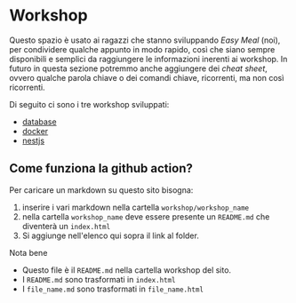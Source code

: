 # Workshop

Questo spazio è usato ai ragazzi che stanno sviluppando _Easy Meal_ (noi), per
condividere qualche appunto in modo rapido, così che siano sempre disponibili e
semplici da raggiungere le informazioni inerenti ai workshop. In futuro in
questa sezione potremmo anche aggiungere dei _cheat sheet_, ovvero qualche
parola chiave o dei comandi chiave, ricorrenti, ma non così ricorrenti. 

Di seguito ci sono i tre workshop sviluppati:

- [database](workshop/database)
- [docker](workshop/docker)
- [nestjs](workshop/nestjs)

## Come funziona la github action?

Per caricare un markdown su questo sito bisogna:
1. inserire i vari markdown nella cartella ``workshop/workshop_name``
1. nella cartella ``workshop_name`` deve essere presente un ``README.md`` che
  diventerà un ``index.html``
1. Si aggiunge nell'elenco qui sopra il link al folder.

Nota bene

- Questo file è il ``README.md`` nella cartella workshop del sito.
- I ``README.md`` sono trasformati in ``index.html``
- I ``file_name.md`` sono trasformati in ``file_name.html``
